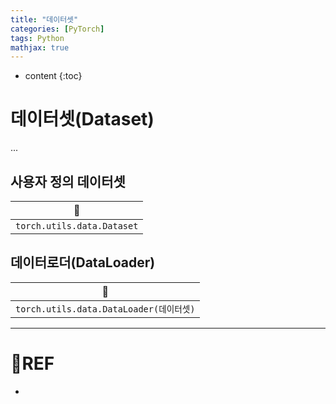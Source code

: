 ```yaml
---
title: "데이터셋"
categories: [PyTorch]
tags: Python
mathjax: true
---
```


* content
{:toc}
# 데이터셋(Dataset)

...

## 사용자 정의 데이터셋

| 🧶                          |
| -------------------------- |
| `torch.utils.data.Dataset` |



## 데이터로더(DataLoader)

| 🧶                                       |
| --------------------------------------- |
| `torch.utils.data.DataLoader(데이터셋)` |

---

# 📌REF

-   

